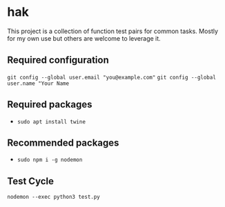 # hak
This project is a collection of function test pairs for common tasks.
Mostly for my own use but others are welcome to leverage it.

## Required configuration
`git config --global user.email "you@example.com"`
`git config --global user.name "Your Name`

## Required packages
* `sudo apt install twine`

## Recommended packages
* `sudo npm i -g nodemon`

## Test Cycle
`nodemon --exec python3 test.py`
